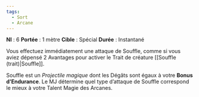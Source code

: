 ```yaml
---
tags:
  - Sort
  - Arcane
---
```

**NI** : 6
**Portée** : 1 mètre
**Cible** : Spécial
**Durée** : Instantané

Vous effectuez immédiatement une attaque de Souffle, comme si vous aviez dépensé 2 Avantages pour activer le Trait de créature [[Souffle (trait)|Souffle]]. 

Souffle est un *Projectile magique* dont les Dégâts sont égaux à votre **Bonus d’Endurance**. Le MJ détermine quel type d’attaque de Souffle correspond le mieux à votre Talent Magie des Arcanes.